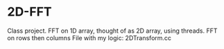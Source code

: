 # 2D-FFT
Class project. FFT on 1D array, thought of as 2D array, using threads. FFT on rows then columns
File with my logic: 2DTransform.cc
